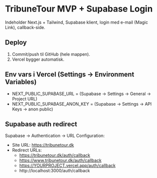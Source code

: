 # TribuneTour MVP + Supabase Login

Indeholder Next.js + Tailwind, Supabase klient, login med e-mail (Magic Link), callback-side.

## Deploy
1. Commit/push til GitHub (hele mappen).
2. Vercel bygger automatisk.

## Env vars i Vercel (Settings → Environment Variables)
- NEXT_PUBLIC_SUPABASE_URL = (Supabase → Settings → General → Project URL)
- NEXT_PUBLIC_SUPABASE_ANON_KEY = (Supabase → Settings → API Keys → anon public)

## Supabase auth redirect
Supabase → Authentication → URL Configuration:
- Site URL: https://tribunetour.dk
- Redirect URLs:
  - https://tribunetour.dk/auth/callback
  - https://www.tribunetour.dk/auth/callback
  - https://YOURPROJECT.vercel.app/auth/callback
  - http://localhost:3000/auth/callback
